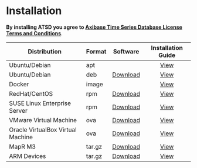 # Installation

**By installing ATSD you agree to [Axibase Time Series Database License Terms and Conditions](https://axibase.com/wp-content/uploads/2014/12/ATSD-Community-Edition-Software-License.pdf)**.

| Distribution | Format | Software | Installation Guide |
| --- | --- | --- | :---: |
| Ubuntu/Debian | apt |  | [View](ubuntu-debian-apt.md)|
| Ubuntu/Debian  | deb | [Download](http://axibase.com/public/atsd_ce_deb_latest.htm)  | [View](ubuntu-debian-deb.md) |
| Docker | image |  | [View](docker.md)|
| RedHat/CentOS| rpm | [Download](http://axibase.com/public/atsd_ce_rpm_latest.htm)  | [View](rpm-redhat-centos.md)|
| SUSE Linux Enterprise Server | rpm  | [Download](http://axibase.com/public/atsd_ce_rpm_sles_latest.htm)  | [View](rpm-sles.md)|
| VMware Virtual Machine  | ova | [Download](http://axibase.com/public/atsd_ce_ova_latest.htm)  | [View](vmware-esxi-server-vsphere.md)|
| Oracle VirtualBox Virtual Machine | ova | [Download](http://axibase.com/public/atsd_ce_ova_latest.htm)  | [View](virtualbox.md)|
| MapR M3 | tar.gz | [Download](http://axibase.com/public/atsd_ce_distrib_latest.htm) | [View](mapr.md)|
| ARM Devices | tar.gz | [Download](http://axibase.com/public/atsd_ce_distrib_latest.htm)  | [View](arm.md)|

